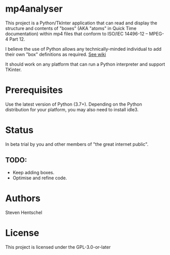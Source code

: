 # mp4analyser #
This project is a Python/TkInter application that can read and display the structure and contents of "boxes" 
(AKA "atoms" in Quick Time documentation) within mp4 files that conform to ISO/IEC 14496-12 – MPEG-4 Part 12.

I believe the use of Python allows any technically-minded individual to add their own "box" definitions as required. 
[See wiki](https://github.com/essential61/mp4analyser/wiki)

It should work on any platform that can run a Python interpreter and support TKinter.

# Prerequisites #
Use the latest version of Python (3.7+). Depending on the Python distribution for your platform, you may also need to install idle3.

# Status #
In beta trial by you and other members of "the great internet public".

## TODO: ##
* Keep adding boxes.
* Optimise and refine code.

# Authors #
Steven Hentschel

# License #
This project is licensed under the GPL-3.0-or-later

